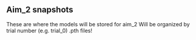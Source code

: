 ## Aim_2 snapshots
These are where the models will be stored for aim_2
Will be organized by trial number (e.g. trial_0)
.pth files!
